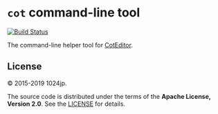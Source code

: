 
`cot` command-line tool
=============================

[![Build Status](https://travis-ci.org/coteditor/cot.svg)](https://travis-ci.org/coteditor/cot)

The command-line helper tool for [CotEditor](https://coteditor.com).


License
-----------------------------
© 2015-2019 1024jp.

The source code is distributed under the terms of the __Apache License, Version 2.0__. See the [LICENSE](LICENSE) for details.
